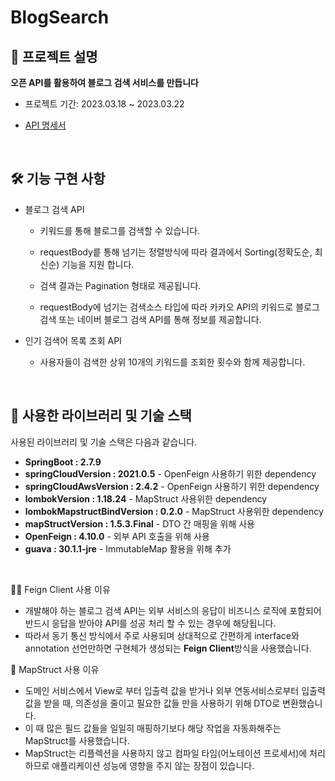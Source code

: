 # BlogSearch


## :information_desk_person: 프로젝트 설명

<b> 오픈 API를 활용하여 블로그 검색 서비스를 만듭니다 </b> 

* 프로젝트 기간: 2023.03.18 ~ 2023.03.22

* [API 명세서](https://www.notion.so/db9403a0f49d43cbbb70a8de9930415b?pvs=4)</b>

<br>

## 🛠 기능 구현 사항

  - 블로그 검색 API 
    - 키워드를 통해 블로그를 검색할 수 있습니다.
  
    - requestBody릍 통해 넘기는 정렬방식에 따라 결과에서 Sorting(정확도순, 최신순) 기능을 지원 합니다.
  
    - 검색 결과는 Pagination 형태로 제공됩니다.
  
    - requestBody에 넘기는 검색소스 타입에 따라 카카오 API의 키워드로 블로그 검색 또는 네이버 블로그 검색 API를 통해 정보를 제공합니다.
  
 - 인기 검색어 목록 조회 API
    - 사용자들이 검색한 상위 10개의 키워드를 조회한 횟수와 함께 제공합니다. 



<br>

## :blue_book: 사용한 라이브러리 및 기술 스택

사용된 라이브러리 및 기술 스택은 다음과 같습니다.

- **SpringBoot : 2.7.9** 
- **springCloudVersion : 2021.0.5** - OpenFeign 사용하기 위한 dependency
- **springCloudAwsVersion : 2.4.2** - OpenFeign 사용하기 위한 dependency
- **lombokVersion : 1.18.24** - MapStruct 사용위한 dependency
- **lombokMapstructBindVersion : 0.2.0** - MapStruct 사용위한 dependency
- **mapStructVersion : 1.5.3.Final** - DTO 간 매핑을 위해 사용
- **OpenFeign : 4.10.0** - 외부 API 호출을 위해 사용
- **guava : 30.1.1-jre** - ImmutableMap 활용을 위해 추가

<br>

🙋‍♂️ Feign Client  사용 이유

- 개발해야 하는 블로그 검색 API는 외부 서비스의 응답이 비즈니스 로직에 포함되어 반드시 응답을 받아야 API를 성공 처리 할 수 있는 경우에 해당됩니다.
- 따라서 동기 통신 방식에서 주로 사용되며 상대적으로 간편하게 interface와 annotation 선언만하면 구현체가 생성되는 **Feign Client**방식을 사용했습니다.

🙋‍ MapStruct 사용 이유 

- 도메인 서비스에서 View로 부터 입출력 값을 받거나 외부 연동서비스로부터 입출력 값을 받을 때, 의존성을 줄이고 필요한 값들 만을 사용하기 위해 DTO로 변환했습니다.
- 이 때 많은 필드 값들을 일일히 매핑하기보다 해당 작업을 자동화해주는 MapStruct를 사용했습니다.
- MapStruct는 리플렉션을 사용하지 않고 컴파일 타임(어노테이션 프로세서)에 처리하므로 애플리케이션 성능에 영향을 주지 않는 장점이 있습니다.
